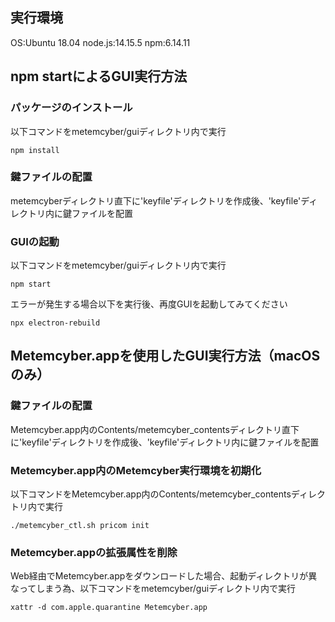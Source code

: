 ## 実行環境
OS:Ubuntu 18.04
node.js:14.15.5
npm:6.14.11

## npm startによるGUI実行方法

### パッケージのインストール

以下コマンドをmetemcyber/guiディレクトリ内で実行
```
npm install
```

### 鍵ファイルの配置

metemcyberディレクトリ直下に'keyfile'ディレクトリを作成後、'keyfile'ディレクトリ内に鍵ファイルを配置

### GUIの起動

以下コマンドをmetemcyber/guiディレクトリ内で実行
```
npm start
```

エラーが発生する場合以下を実行後、再度GUIを起動してみてください
```
npx electron-rebuild
```

## Metemcyber.appを使用したGUI実行方法（macOSのみ）

### 鍵ファイルの配置

Metemcyber.app内のContents/metemcyber_contentsディレクトリ直下に'keyfile'ディレクトリを作成後、'keyfile'ディレクトリ内に鍵ファイルを配置

### Metemcyber.app内のMetemcyber実行環境を初期化

以下コマンドをMetemcyber.app内のContents/metemcyber_contentsディレクトリ内で実行
```
./metemcyber_ctl.sh pricom init
```

### Metemcyber.appの拡張属性を削除

Web経由でMetemcyber.appをダウンロードした場合、起動ディレクトリが異なってしまう為、以下コマンドをmetemcyber/guiディレクトリ内で実行
```
xattr -d com.apple.quarantine Metemcyber.app
```
